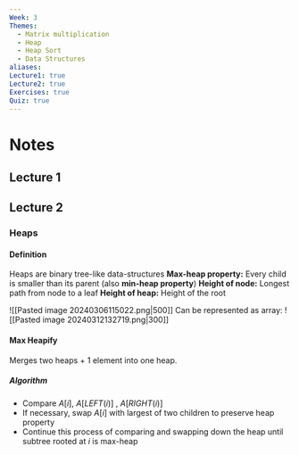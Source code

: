 ```yaml
---
Week: 3
Themes:
  - Matrix multiplication
  - Heap
  - Heap Sort
  - Data Structures
aliases: 
Lecture1: true
Lecture2: true
Exercises: true
Quiz: true
---
```


# Notes

## Lecture 1

## Lecture 2

### Heaps

#### Definition
Heaps are binary tree-like data-structures
**Max-heap property:** Every child is smaller than its parent (also **min-heap property**)
**Height of node:** Longest path from node to a leaf
**Height of heap:** Height of the root

![[Pasted image 20240306115022.png|500]]
Can be represented as array:
![[Pasted image 20240312132719.png|300]]

#### Max Heapify
Merges two heaps + 1 element into one heap.
##### Algorithm
- Compare $A[i]$, $A[LEFT(i)]$ , $A[RIGHT(i)]$
- If necessary, swap $A[i]$ with largest of two children to preserve heap property
- Continue this process of comparing and swapping down the heap until subtree rooted at $i$ is max-heap





